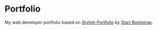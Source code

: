 # Portfolio

My web developer portfolio based on [Stylish Portfolio](http://startbootstrap.com/template-overviews/stylish-portfolio/) by [Start Bootstrap](http://startbootstrap.com/). 
